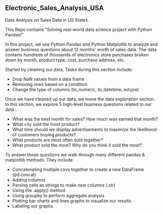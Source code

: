 ## Electronic_Sales_Analysis_USA
Data Analysis on Sales Data in US States.

This Repo contains "Solving real-world data science project with Python Pandas!"

In this project, we use Python Pandas and Python Matplotlib to analyze and answer business questions about 12 months' worth of sales data. The data contains hundreds of thousands of electronics store purchases broken down by month, product type, cost, purchase address, etc.

Started by cleaning our data, Tasks during this section include:

* Drop NaN values from a data frame
* Removing rows based on a condition
* Change the type of columns (to_numeric, to_datetime, astype)

Once we have cleaned up our data, we move the data exploration section. In this section, we explore 5 high-level business questions related to our data :
* What was the best month for sales? How much was earned that month?
* What city sold the most product?
* What time should we display advertisements to maximize the likelihood of customers buying products?
* What products are most often sold together?
* What product sold the most? Why do you think it sold the most?

To answer these questions we walk through many different pandas & matplotlib methods. 
They include:
* Concatenating multiple csvs together to create a new DataFrame (pd.concat)
* Adding columns
* Parsing cells as strings to make new columns (.str)
* Using the .apply() method
* Using groupby to perform aggregate analysis
* Plotting bar charts and lines graphs to visualize our results
* Labeling our graphs.
